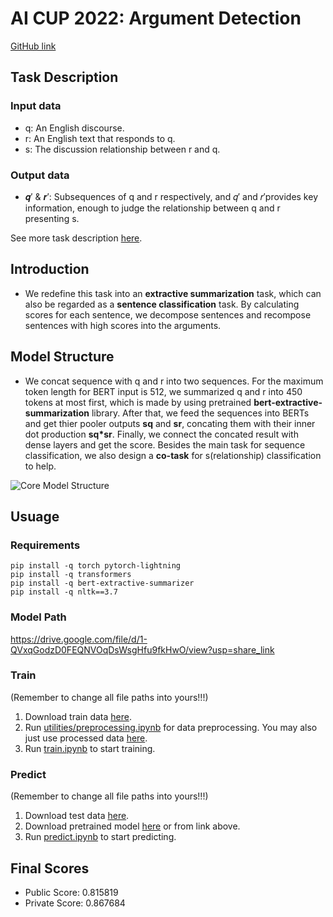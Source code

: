 # AI CUP 2022: Argument Detection

[GitHub link](https://github.com/MengChiehLiu/AI_CUP_2022)


## Task Description

### Input data
* q: An English discourse.
* r: An English text that responds to q.
* s: The discussion relationship between r and q.
### Output data
* 𝒒′ & 𝒓′: Subsequences of q and r respectively, and 𝑞′ and 𝑟′provides key information, enough to judge the relationship between q and r presenting s.

See more task description [here](https://github.com/MengChiehLiu/AI_CUP_2022_Argument_Detection/blob/main/data/dataset%20and%20information/%E7%AB%B6%E8%B3%BD%E4%BB%BB%E5%8B%99%E8%88%87%E8%B3%87%E6%96%99%E8%AA%AA%E6%98%8E_v2.pdf).

## Introduction

* We redefine this task into an **extractive summarization** task, which can also be regarded as a **sentence classification** task. By calculating scores for each sentence, we decompose sentences and recompose sentences with high scores into the arguments.


## Model Structure
* We concat sequence with q and r into two sequences. For the maximum token length for BERT input is 512, we summarized q and r into 450 tokens at most first, which is made by using pretrained **bert-extractive-summarization** library.
After that, we feed the sequences into BERTs and get thier pooler outputs **sq** and **sr**, concating them with their inner dot production **sq*sr**. 
Finally, we connect the concated result with dense layers and get the score. Besides the main task for sequence classification, we also design a **co-task** for s(relationship) classification to help.

![Core Model Structure](https://github.com/MengChiehLiu/AI_CUP_2022/blob/main/data/images/data_structure.png)




## Usuage
### Requirements
```
pip install -q torch pytorch-lightning
pip install -q transformers
pip install -q bert-extractive-summarizer
pip install -q nltk==3.7
```

### Model Path
https://drive.google.com/file/d/1-QVxqGodzD0FEQNVOqDsWsgHfu9fkHwO/view?usp=share_link


### Train
(Remember to change all file paths into yours!!!)

1. Download train data [here](https://github.com/MengChiehLiu/AI_CUP_2022_Argument_Detection/blob/main/data/dataset%20and%20information/Batch_answers%20-%20train_data%20(no-blank).csv).
2. Run [utilities/preprocessing.ipynb](https://github.com/MengChiehLiu/AI_CUP_2022_Argument_Detection/blob/main/utilities/preprocessing.ipynb) for data preprocessing. You may also just use processed data [here](https://github.com/MengChiehLiu/AI_CUP_2022_Argument_Detection/tree/main/data/processed%20data%20(v8)).
6. Run [train.ipynb](https://github.com/MengChiehLiu/AI_CUP_2022_Argument_Detection/blob/main/train.ipynb) to start training.



### Predict
(Remember to change all file paths into yours!!!)

1. Download test data [here](https://github.com/MengChiehLiu/AI_CUP_2022_Argument_Detection/blob/main/data/dataset%20and%20information/Batch_answers%20-%20test_data(no_label).csv).
2. Download pretrained model [here](https://drive.google.com/file/d/1-QVxqGodzD0FEQNVOqDsWsgHfu9fkHwO/view?usp=share_link) or from link above.
3. Run [predict.ipynb](https://github.com/MengChiehLiu/AI_CUP_2022_Argument_Detection/blob/main/predict.ipynb) to start predicting.

## Final Scores
* Public Score: 0.815819	
* Private Score: 0.867684
